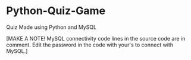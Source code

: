 # Python-Quiz-Game
Quiz Made using Python and MySQL 

[MAKE A NOTE!
MySQL connectivity code lines in the source code are in comment.
Edit the password in the code with your's to connect with MySQL.]

